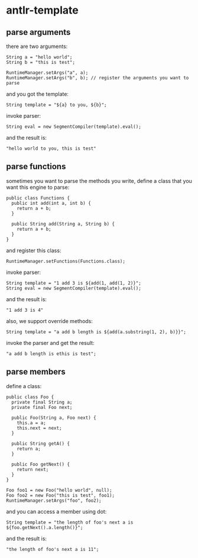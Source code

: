 # antlr-template

## parse arguments

there are two arguments:
```
String a = "hello world";
String b = "this is test";

RuntimeManager.setArgs("a", a);
RuntimeManager.setArgs("b", b); // register the arguments you want to parse
```
and you got the template:
```
String template = "${a} to you, ${b}";
```
invoke parser:
```
String eval = new SegmentCompiler(template).eval();
```
and the result is:
```
"hello world to you, this is test"
```

## parse functions

sometimes you want to parse the methods you write, define a class that you want this engine to parse:
```
public class Functions {
  public int add(int a, int b) {
    return a + b;
  }
  
  public String add(String a, String b) {
    return a + b;
  }
}
```
and register this class:
```
RuntimeManager.setFunctions(Functions.class);
```
invoke parser:
```
String template = "1 add 3 is ${add(1, add(1, 2)}";
String eval = new SegmentCompiler(template).eval();
```
and the result is:
```
"1 add 3 is 4"
```
also, we support override methods:
```
String template = "a add b length is ${add(a.substring(1, 2), b)}}";
```
invoke the parser and get the result:
```
"a add b length is ethis is test";
```

## parse members

define a class:
```
public class Foo {
  private final String a;
  private final Foo next;

  public Foo(String a, Foo next) {
    this.a = a;
    this.next = next;
  }

  public String getA() {
    return a;
  }

  public Foo getNext() {
    return next;
  }
}

Foo foo1 = new Foo("hello world", null);
Foo foo2 = new Foo("this is test", foo1);
RuntimeManager.setArgs("foo", foo2);
```
and you can access a member using dot:
```
String template = "the length of foo's next a is ${foo.getNext().a.length()}";
```
and the result is:
```
"the length of foo's next a is 11";
```
